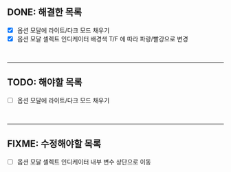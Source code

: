 ## DONE: 해결한 목록

- [x] 옵션 모달에 라이트/다크 모드 채우기
- [x] 옵션 모달 셀렉트 인디케이터 배경색 T/F 에 따라 파랑/빨강으로 변경

<br />

---

## TODO: 해야할 목록

- [ ] 옵션 모달에 라이트/다크 모드 채우기

<br />

---

## FIXME: 수정해야할 목록

- [ ] 옵션 모달 셀렉트 인디케이터 내부 변수 상단으로 이동
